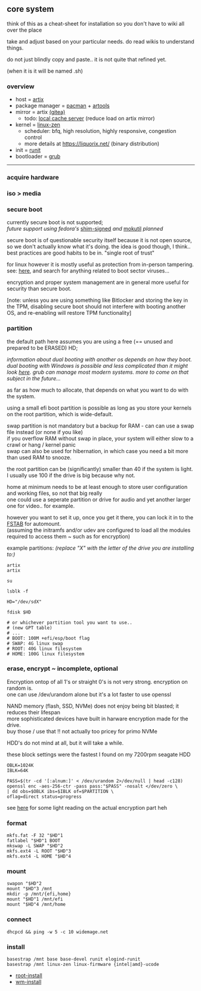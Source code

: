 ## core system

think of this as a cheat-sheet for installation so you don't have to wiki all over the place

take and adjust based on your particular needs. do read wikis to understand things.

do not just blindly copy and paste.. it is not quite that refined yet.

(when it is it will be named .sh)

### overview

* host = [artix](https://artixlinux.org/)
* package manager = [pacman](https://wiki.archlinux.org/title/Pacman) + [artools](https://gitea.artixlinux.org/artix/artools)
* mirror = artix [(gitea)](https://gitea.artixlinux.org/artixlinux)
  * todo: [local cache server](https://xyne.dev/projects/pacserve/) (reduce load on artix mirror)
* kernel = [linux-zen](https://github.com/zen-kernel/zen-kernel)
  * scheduler: bfq, high resolution, highly responsive, congestion control
  * more details at https://liquorix.net/ (binary distribution)
* init = [runit](http://smarden.org/runit/)
* bootloader = [grub](https://www.gnu.org/software/grub/)
___

### acquire hardware

### iso > media

### secure boot

currently secure boot is not supported;<br>
_future support using fedora's_ [shim-signed](https://aur.archlinux.org/packages/shim-signed/) _and_ [mokutil](https://github.com/lcp/mokutil) _planned_<br>

secure boot is of questionable security itself because it is not open source, so we don't actually know what it's doing.
the idea is good though, I think.. best practices are good habits to be in. "single root of trust"

for linux however it is mostly useful as protection from in-person tampering.<br>
see: [here](https://en.wikipedia.org/wiki/Linux_malware), and search for anything related to boot sector viruses...

encryption and proper system management are in general more useful for security than secure boot.

\[note: unless you are using something like Bitlocker and storing the key in the TPM, 
disabling secure boot should not interfere with booting another OS, and re-enabling will restore TPM functionality\]

### partition

the default path here assumes you are using a free (== unused and prepared to be ERASED) HD; </br>

_information about dual booting with another os depends on how they boot. dual booting with Windows is possible and less complicated than it might look [here](https://wiki.archlinux.org/title/Dual_boot_with_Windows). grub can manage most modern systems. more to come on that subject in the future..._

as far as how much to allocate, that depends on what you want to do with the system. <br>

using a small efi boot partition is possible as long as you store your kernels on the root partition, which is wide-default. <br>

swap partition is not mandatory but a backup for RAM - can can use a swap file instead (or none if you like)<br>
if you overflow RAM without swap in place, your system will either slow to a crawl or hang / kernel panic <br>
swap can also be used for hibernation, in which case you need a bit more than used RAM to snooze. <br>

the root partition can be (significantly) smaller than 40 if the system is light. <br>
I usually use 100 if the drive is big because why not. <br>

home at minimum needs to be at least enough to store user configuration and working files, so not that big really <br>
one could use a seperate partition or drive for audio and yet another larger one for video.. for example. <br>

however you want to set it up, once you get it there, you can lock it in to the [FSTAB](https://wiki.archlinux.org/title/Fstab) for automount. <br>
(assuming the initramfs and/or udev are configured to load all the modules required to access them ~ such as for encryption)

example partitions:
_(replace "X" with the letter of the drive you are installing to:)_
```
artix
artix

su

lsblk -f

HD="/dev/sdX"

fdisk $HD

# or whichever partition tool you want to use..
# (new GPT table)
# ...
# BOOT: 100M +efi/esp/boot flag
# SWAP: 4G linux swap
# ROOT: 40G linux filesystem
# HOME: 100G linux filesystem
```
### erase, encrypt ~ incomplete, optional

Encryption ontop of all 1's or straight 0's is not very strong. encryption on random is.<br>
one can use /dev/urandom alone but it's a lot faster to use openssl

NAND memory (flash, SSD, NVMe) does not enjoy being bit blasted; it reduces their lifespan <br>
more sophisticated devices have built in harware encryption made for the drive. <br>
buy those / use that !! not actually too pricey for primo NVMe

HDD's do not mind at all, but it will take a while.

these block settings were the fastest I found on my 7200rpm seagate HDD
```
OBLK=1024K
IBLK=64K

PASS=$(tr -cd '[:alnum:]' < /dev/urandom 2>/dev/null | head -c128)
openssl enc -aes-256-ctr -pass pass:"$PASS" -nosalt </dev/zero \
| dd obs=$OBLK ibs=$IBLK of=$PARTITION \
oflag=direct status=progress
```
see [here](https://wiki.archlinux.org/title/Dm-crypt) for some light reading on the actual encryption part heh

### format
```
mkfs.fat -F 32 "$HD"1
fatlabel "$HD"1 BOOT
mkswap -L SWAP "$HD"2 
mkfs.ext4 -L ROOT "$HD"3
mkfs.ext4 -L HOME "$HD"4
```
### mount
```
swapon "$HD"2
mount "$HD"3 /mnt
mkdir -p /mnt/{efi,home}
mount "$HD"1 /mnt/efi
mount "$HD"4 /mnt/home
```
### connect
```
dhcpcd && ping -w 5 -c 10 widemage.net
```
### install
```
basestrap /mnt base base-devel runit elogind-runit 
basestrap /mnt linux-zen linux-firmware {intel|amd}-ucode
```
* [root-install](/src/root-install.packages)
* [wm-install](/src/wm-install.packages)
